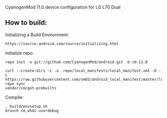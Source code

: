 CyanogenMod 11.0 device configuration for LG L70 Dual 

How to build:
-------------

Initializing a Build Environment:

    https://source.android.com/source/initializing.html

Initialize repo:

    repo init -u git://github.com/CyanogenMod/android.git -b cm-11.0

    curl --create-dirs -L -o .repo/local_manifests/local_manifest.xml -O -L https://raw.githubusercontent.com/vm03/android_local_manifest/master/local_manifest.xml
    repo sync
    vendor/cm/get-prebuilts

Compile:

    . build/envsetup.sh
    brunch cm_w5ds-userdebug